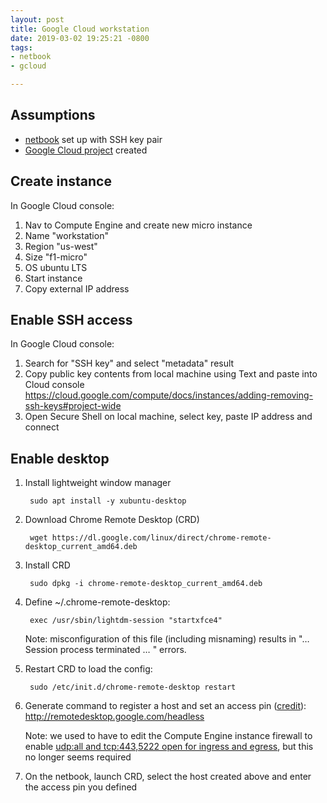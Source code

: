 ```yaml
---
layout: post
title: Google Cloud workstation
date: 2019-03-02 19:25:21 -0800
tags:
- netbook
- gcloud

---
```

## Assumptions

* [netbook](netbook-development "my notes on netbook development") set up with SSH key pair
* [Google Cloud project](https://cloud.google.com/resource-manager/docs/creating-managing-projects#creating_a_project "Google Cloud project docs") created

## Create instance

In Google Cloud console:

1. Nav to Compute Engine and create new micro instance
2. Name "workstation"
3. Region "us-west"
4. Size "f1-micro"
5. OS ubuntu LTS
6. Start instance
7. Copy external IP address

## Enable SSH access

In Google Cloud console:

1. Search for "SSH key" and select "metadata" result
2. Copy public key contents from local machine using Text and paste into Cloud console https://cloud.google.com/compute/docs/instances/adding-removing-ssh-keys#project-wide
3. Open Secure Shell on local machine, select key, paste IP address and connect

## Enable desktop

1. Install lightweight window manager

        sudo apt install -y xubuntu-desktop
2. Download Chrome Remote Desktop (CRD)

        wget https://dl.google.com/linux/direct/chrome-remote-desktop_current_amd64.deb
3. Install CRD

        sudo dpkg -i chrome-remote-desktop_current_amd64.deb
4. Define \~/.chrome-remote-desktop:

        exec /usr/sbin/lightdm-session "startxfce4"

   Note: misconfiguration of this file (including misnaming) results in "… Session process terminated … " errors.
5. Restart CRD to load the config:

        sudo /etc/init.d/chrome-remote-desktop restart
6. Generate command to register a host and set an access pin ([credit](https://groups.google.com/d/msg/gce-discussion/tN9oZs8xWps/b2PtOBTeAQAJ)):
   http://remotedesktop.google.com/headless

   Note: we used to have to edit the Compute Engine instance firewall to enable [udp:all and tcp:443,5222 open for ingress and egress](https://support.google.com/chrome/answer/1649523 "Access another computer with Chrome Remote Desktop docs"), but this no longer seems required
7. On the netbook, launch CRD, select the host created above and enter the access pin you defined